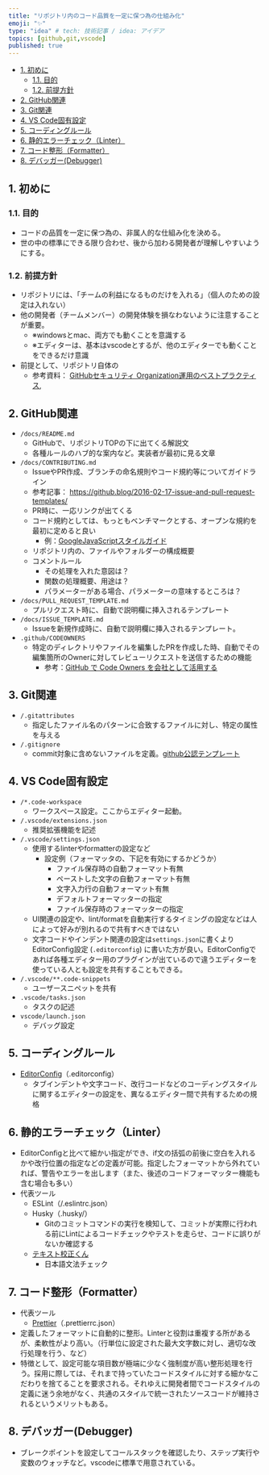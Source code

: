 ```yaml
---
title: "リポジトリ内のコード品質を一定に保つ為の仕組み化"
emoji: "✨"
type: "idea" # tech: 技術記事 / idea: アイデア
topics: [github,git,vscode]
published: true
---
```


- [1. 初めに](#1-初めに)
    - [1.1. 目的](#11-目的)
    - [1.2. 前提方針](#12-前提方針)
- [2. GitHub関連](#2-github関連)
- [3. Git関連](#3-git関連)
- [4. VS Code固有設定](#4-vs-code固有設定)
- [5. コーディングルール](#5-コーディングルール)
- [6. 静的エラーチェック（Linter）](#6-静的エラーチェックlinter)
- [7. コード整形（Formatter）](#7-コード整形formatter)
- [8. デバッガー(Debugger)](#8-デバッガーdebugger)

## 1. 初めに

### 1.1. 目的

- コードの品質を一定に保つ為の、非属人的な仕組み化を決める。
- 世の中の標準にできる限り合わせ、後から加わる開発者が理解しやすいようにする。

### 1.2. 前提方針

- リポジトリには、「チームの利益になるものだけを入れる」（個人のための設定は入れない）
- 他の開発者（チームメンバー）の開発体験を損なわないように注意することが重要。
    - ※windowsとmac、両方でも動くことを意識する
    - ※エディターは、基本はvscodeとするが、他のエディターでも動くことをできるだけ意識
- 前提として、リポジトリ自体の
    - 参考資料： [GitHubセキュリティ Organization運用のベストプラクティス](https://zenn.dev/tmknom/books/github-organization-security/viewer/introduction),

## 2. GitHub関連

- `/docs/README.md`
    - GitHubで、リポジトリTOPの下に出てくる解説文
    - 各種ルールのハブ的な案内など。実装者が最初に見る文章
- `/docs/CONTRIBUTING.md`
    - IssueやPR作成、ブランチの命名規則やコード規約等についてガイドライン
    - 参考記事： <https://github.blog/2016-02-17-issue-and-pull-request-templates/>
    - PR時に、一応リンクが出てくる
    - コード規約としては、もっともベンチマークとする、オープンな規約を最初に定めると良い
        - 例：[GoogleJavaScriptスタイルガイド](https://google.github.io/styleguide/jsguide.html)
    - リポジトリ内の、ファイルやフォルダーの構成概要
    - コメントルール
        - その処理を入れた意図は？
        - 関数の処理概要、用途は？
        - パラメーターがある場合、パラメーターの意味するところは？
- `/docs/PULL_REQUEST_TEMPLATE.md`
    - プルリクエスト時に、自動で説明欄に挿入されるテンプレート
- `/docs/ISSUE_TEMPLATE.md`
    - Issueを新規作成時に、自動で説明欄に挿入されるテンプレート。
- `.github/CODEOWNERS`
    - 特定のディレクトリやファイルを編集したPRを作成した時、自動でその編集箇所のOwnerに対してレビューリクエストを送信するための機能
        - 参考：[GitHub で Code Owners を会社として活用する](https://zenn.dev/matken/articles/github-codeowners)

## 3. Git関連

- `/.gitattributes`
    - 指定したファイル名のパターンに合致するファイルに対し、特定の属性を与える
- `/.gitignore`
    - commit対象に含めないファイルを定義。[github公認テンプレート](https://github.com/github/gitignore)

## 4. VS Code固有設定

- `/*.code-workspace`
    - ワークスペース設定。ここからエディター起動。
- `/.vscode/extensions.json`
    - 推奨拡張機能を記述
- `/.vscode/settings.json`
    - 使用するlinterやformatterの設定など
        - 設定例（フォーマッタの、下記を有効にするかどうか）
            - ファイル保存時の自動フォーマット有無
            - ペーストした文字の自動フォーマット有無
            - 文字入力行の自動フォーマット有無
            - デフォルトフォーマッターの指定
            - ファイル保存時のフォーマッターの指定
    - UI関連の設定や、lint/formatを自動実行するタイミングの設定などは人によって好みが別れるので共有すべきではない
    - 文字コードやインデント関連の設定は`settings.json`に書くよりEditorConfig設定 (`.editorconfig`) に書いた方が良い。EditorConfigであれば各種エディター用のプラグインが出ているので違うエディターを使っている人とも設定を共有することもできる。
- `/.vscode/**.code-snippets`
    - ユーザースニペットを共有
- `.vscode/tasks.json`
    - タスクの記述
- `vscode/launch.json`
    - デバッグ設定

## 5. コーディングルール

- [EditorConfig](https://marketplace.visualstudio.com/items?itemName=EditorConfig.EditorConfig)（.editorconfig）
    - タブインデントや文字コード、改行コードなどのコーディングスタイルに関するエディターの設定を、異なるエディター間で共有するための規格

## 6. 静的エラーチェック（Linter）

- EditorConfigと比べて細かい指定ができ、if文の括弧の前後に空白を入れるかや改行位置の指定などの定義が可能。指定したフォーマットから外れていれば、警告やエラーを出します（また、後述のコードフォーマッター機能も含む場合も多い）
- 代表ツール
    - ESLint（/.eslintrc.json）
    - Husky（.husky/）
        - Gitのコミットコマンドの実行を検知して、コミットが実際に行われる前にLintによるコードチェックやテストを走らせ、コードに誤りがないか確認する
    - [テキスト校正くん](https://marketplace.visualstudio.com/items?itemName=ICS.japanese-proofreading)
        - 日本語文法チェック

## 7. コード整形（Formatter）

- 代表ツール
    - [Prettier](https://marketplace.visualstudio.com/items?itemName=esbenp.prettier-vscode)（.prettierrc.json）
- 定義したフォーマットに自動的に整形。Linterと役割は重複する所があるが、柔軟性がより高い。（行単位に設定された最大文字数に対し、適切な改行処理を行う、など）
- 特徴として、設定可能な項目数が極端に少なく強制度が高い整形処理を行う。採用に際しては、それまで持っていたコードスタイルに対する細かなこだわりを捨てることを要求される。それゆえに開発者間でコードスタイルの定義に迷う余地がなく、共通のスタイルで統一されたソースコードが維持されるというメリットもある。

## 8. デバッガー(Debugger)

- ブレークポイントを設定してコールスタックを確認したり、ステップ実行や変数のウォッチなど。vscodeに標準で用意されている。

